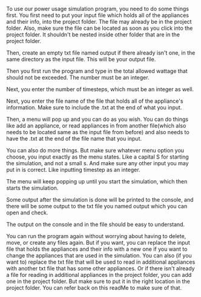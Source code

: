 To use our power usage simulation program, you need to do some things first. You first need to put your input file which holds all of the appliances and their info,
into the project folder. The file may already be in the project folder. Also, make sure the file can be located as soon as you click into the project folder. It shouldn't be nested inside other folder that are in the project folder.

Then, create an empty txt file named output if there already isn't one, in the same directory as the input file. This will be your output file.

Then you first run the program and type in the total allowed wattage that should not be exceeded. The number must be an integer.

Next, you enter the number of timesteps, which must be an integer as well.

Next, you enter the file name of the file that holds all of the appliance's information. Make sure to include the .txt at the end of what you input.

Then, a menu will pop up and you can do as you wish. You can do things like add an appliance, or read appliances in from another file(which also needs to be located same as the input file from before)
and also needs to have the .txt at the end of the file name that you input.

You can also do more things. But make sure whatever menu option you choose, you input exactly as the menu states. Like a capital S for starting the simulation, and not a small s.
And make sure any other input you may put in is correct. Like inputting timestep as an integer.

The menu will keep popping up until you start the simulation, which then starts the simulation.

Some output after the simulation is done will be printed to the console, and there will be some output to the txt file you named output which you can open and check.

The output on the console and in the file should be easy to understand.

You can run the program again without worrying about having to delete, move, or create any files again. But if you want, you can replace the input file that holds the appliances and their info with a new one if you want to change the appliances that are used in the simulation. You can also (if you want to) replace the txt file that will be used to read in additional appliances with another txt file that has some other appliances. Or if there isn't already a file for reading in additional appliances in the project folder, you can add one in the project folder. But make sure to put it in the right location in the project folder. You can refer back on this readMe to make sure of that.
